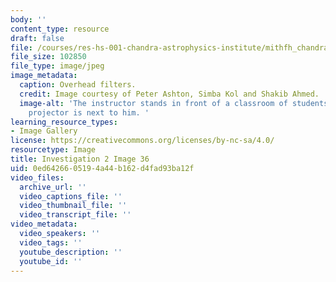 ```yaml
---
body: ''
content_type: resource
draft: false
file: /courses/res-hs-001-chandra-astrophysics-institute/mithfh_chandra_inv2_filters.jpg
file_size: 102850
file_type: image/jpeg
image_metadata:
  caption: Overhead filters.
  credit: Image courtesy of Peter Ashton, Simba Kol and Shakib Ahmed.
  image-alt: 'The instructor stands in front of a classroom of students. An overhead
    projector is next to him. '
learning_resource_types:
- Image Gallery
license: https://creativecommons.org/licenses/by-nc-sa/4.0/
resourcetype: Image
title: Investigation 2 Image 36
uid: 0ed64266-0519-4a44-b162-d4fad93ba12f
video_files:
  archive_url: ''
  video_captions_file: ''
  video_thumbnail_file: ''
  video_transcript_file: ''
video_metadata:
  video_speakers: ''
  video_tags: ''
  youtube_description: ''
  youtube_id: ''
---
```

